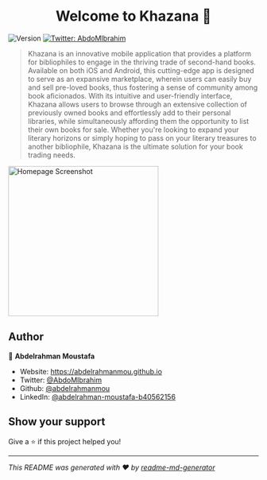 <h1 align="center">Welcome to Khazana 👋</h1>
<p>
  <img alt="Version" src="https://img.shields.io/badge/version-1.0-blue.svg?cacheSeconds=2592000" />
  <a href="https://twitter.com/AbdoMIbrahim" target="_blank">
    <img alt="Twitter: AbdoMIbrahim" src="https://img.shields.io/twitter/follow/AbdoMIbrahim.svg?style=social" />
  </a>
</p>

> Khazana is an innovative mobile application that provides a platform for bibliophiles to engage in the thriving trade of second-hand books. Available on both iOS and Android, this cutting-edge app is designed to serve as an expansive marketplace, wherein users can easily buy and sell pre-loved books, thus fostering a sense of community among book aficionados. With its intuitive and user-friendly interface, Khazana allows users to browse through an extensive collection of previously owned books and effortlessly add to their personal libraries, while simultaneously affording them the opportunity to list their own books for sale. Whether you're looking to expand your literary horizons or simply hoping to pass on your literary treasures to another bibliophile, Khazana is the ultimate solution for your book trading needs.

<img width="302" alt="Homepage Screenshot" src="https://user-images.githubusercontent.com/26511503/221919026-2a195311-fb1a-42c1-82c1-3d589fb79471.png">


## Author

👤 **Abdelrahman Moustafa**

* Website: https://abdelrahmanmou.github.io
* Twitter: [@AbdoMIbrahim](https://twitter.com/AbdoMIbrahim)
* Github: [@abdelrahmanmou](https://github.com/abdelrahmanmou)
* LinkedIn: [@abdelrahman-moustafa-b40562156](https://linkedin.com/in/abdelrahman-moustafa-b40562156)

## Show your support

Give a ⭐️ if this project helped you!

***
_This README was generated with ❤️ by [readme-md-generator](https://github.com/kefranabg/readme-md-generator)_
